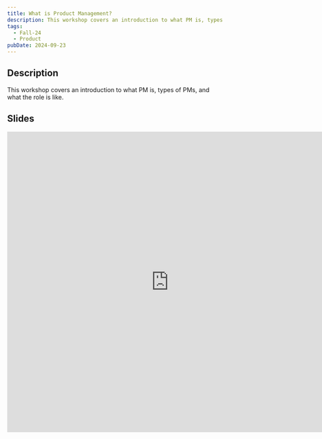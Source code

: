 ```yaml
---
title: What is Product Management?
description: This workshop covers an introduction to what PM is, types of PMs, and what the role is like.
tags:
  - Fall-24
  - Product
pubDate: 2024-09-23
---
```


## Description

This workshop covers an introduction to what PM is, types of PMs, and what the role is like.

## Slides

<iframe src="https://docs.google.com/presentation/d/e/2PACX-1vTEqbTyELQ0wPLJdBwfNZx0nPKwATxkrt5oGN_2N9RfO_BKVmHwFUIgqSX0wscls329v70Jv4ZcQJW1/embed?start=false&loop=false&delayms=3000" frameborder="0" width="750" height="700" allowfullscreen="true" mozallowfullscreen="true" webkitallowfullscreen="true"></iframe>
